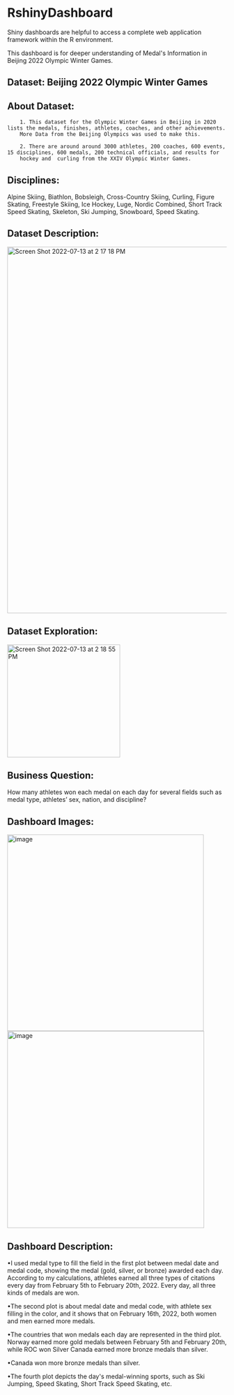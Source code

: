 # RshinyDashboard 

Shiny dashboards are helpful to access a complete web application framework within the R environment.

This dashboard is for deeper understanding of Medal's Information in Beijing 2022 Olympic Winter Games.

## Dataset: Beijing 2022 Olympic Winter Games 

## About Dataset:

        1. This dataset for the Olympic Winter Games in Beijing in 2020 lists the medals, finishes, athletes, coaches, and other achievements. 
        More Data from the Beijing Olympics was used to make this.
      
        2. There are around around 3000 athletes, 200 coaches, 600 events, 15 disciplines, 600 medals, 200 technical officials, and results for 
        hockey and  curling from the XXIV Olympic Winter Games.
  
## Disciplines: 

Alpine Skiing, Biathlon, Bobsleigh, Cross-Country Skiing, Curling, Figure Skating, Freestyle Skiing, Ice Hockey, Luge, Nordic Combined, 
Short Track Speed Skating, Skeleton, Ski Jumping, Snowboard, Speed Skating.

## Dataset Description: 

<img width="841" alt="Screen Shot 2022-07-13 at 2 17 18 PM" src="https://user-images.githubusercontent.com/52540495/178803303-a94a84d6-38e5-43b7-ad2b-646c2e659cae.png">

## Dataset Exploration:

<img width="259" alt="Screen Shot 2022-07-13 at 2 18 55 PM" src="https://user-images.githubusercontent.com/52540495/178803465-d7cc5855-79d0-4442-aeb7-bc2a31be435a.png">

## Business Question: 

How many athletes won each medal on each day for several fields such as medal type, athletes’ sex, nation, and discipline?

## Dashboard Images:

<img width="451" alt="image" src="https://user-images.githubusercontent.com/52540495/178803623-4229d1a8-043f-406d-b037-f8ced75db211.png">

<img width="452" alt="image" src="https://user-images.githubusercontent.com/52540495/179320032-215542f8-a47e-4603-93ad-948d1382c1ed.png">

## Dashboard Description:

•I used medal type to fill the field in the first plot between medal date and medal code, showing the medal (gold, silver, or bronze) awarded each day. According to my calculations, athletes earned all three types of citations every day from February 5th to February 20th, 2022. Every day, all three kinds of medals are won.

•The second plot is about medal date and medal code, with athlete sex filling in the color, and it shows that on February 16th, 2022, both women and men earned more medals.

•The countries that won medals each day are represented in the third plot. Norway earned more gold medals between February 5th and February 20th, while ROC won Silver Canada earned more bronze medals than silver.

•Canada won more bronze medals than silver.

•The fourth plot depicts the day's medal-winning sports, such as Ski Jumping, Speed Skating, Short Track Speed Skating, etc.
